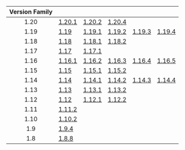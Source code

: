 | Version Family | | | | | |
|:---:|---|---|---|---|---|
| 1.20 | [1.20.1](https://github.com/BaldGang/spigot-build/releases/download/20240216/spigot-1.20.1.jar) | [1.20.2](https://github.com/BaldGang/spigot-build/releases/download/20240216/spigot-1.20.2.jar) | [1.20.4](https://github.com/BaldGang/spigot-build/releases/download/20240216/spigot-1.20.4.jar) | | |
| 1.19 | [1.19](https://github.com/BaldGang/spigot-build/releases/download/20240216/spigot-1.19.jar) | [1.19.1](https://github.com/BaldGang/spigot-build/releases/download/20240216/spigot-1.19.1.jar) | [1.19.2](https://github.com/BaldGang/spigot-build/releases/download/20240216/spigot-1.19.2.jar) | [1.19.3](https://github.com/BaldGang/spigot-build/releases/download/20240216/spigot-1.19.3.jar) | [1.19.4](https://github.com/BaldGang/spigot-build/releases/download/20240216/spigot-1.19.4.jar) |
| 1.18 | [1.18](https://github.com/BaldGang/spigot-build/releases/download/20240216/spigot-1.18.jar) | [1.18.1](https://github.com/BaldGang/spigot-build/releases/download/20240216/spigot-1.18.1.jar) | [1.18.2](https://github.com/BaldGang/spigot-build/releases/download/20240216/spigot-1.18.2.jar) | | |
| 1.17 | [1.17](https://github.com/BaldGang/spigot-build/releases/download/20240216/spigot-1.17.jar) | [1.17.1](https://github.com/BaldGang/spigot-build/releases/download/20240216/spigot-1.17.1.jar) | | | |
| 1.16 | [1.16.1](https://github.com/BaldGang/spigot-build/releases/download/20240216/spigot-1.16.1.jar) | [1.16.2](https://github.com/BaldGang/spigot-build/releases/download/20240216/spigot-1.16.2.jar) | [1.16.3](https://github.com/BaldGang/spigot-build/releases/download/20240216/spigot-1.16.3.jar) | [1.16.4](https://github.com/BaldGang/spigot-build/releases/download/20240216/spigot-1.16.4.jar) | [1.16.5](https://github.com/BaldGang/spigot-build/releases/download/20240216/spigot-1.16.5.jar) |
| 1.15 | [1.15](https://github.com/BaldGang/spigot-build/releases/download/20240216/spigot-1.15.jar) | [1.15.1](https://github.com/BaldGang/spigot-build/releases/download/20240216/spigot-1.15.1.jar) | [1.15.2](https://github.com/BaldGang/spigot-build/releases/download/20240216/spigot-1.15.2.jar) | | |
| 1.14 | [1.14](https://github.com/BaldGang/spigot-build/releases/download/20240216/spigot-1.14.jar) | [1.14.1](https://github.com/BaldGang/spigot-build/releases/download/20240216/spigot-1.14.1.jar) | [1.14.2](https://github.com/BaldGang/spigot-build/releases/download/20240216/spigot-1.14.2.jar) | [1.14.3](https://github.com/BaldGang/spigot-build/releases/download/20240216/spigot-1.14.3.jar) | [1.14.4](https://github.com/BaldGang/spigot-build/releases/download/20240216/spigot-1.14.4.jar) |
| 1.13 | [1.13](https://github.com/BaldGang/spigot-build/releases/download/20240216/spigot-1.13.jar) | [1.13.1](https://github.com/BaldGang/spigot-build/releases/download/20240216/spigot-1.13.1.jar) | [1.13.2](https://github.com/BaldGang/spigot-build/releases/download/20240216/spigot-1.13.2.jar) | | |
| 1.12 | [1.12](https://github.com/BaldGang/spigot-build/releases/download/20240216/spigot-1.12.jar) | [1.12.1](https://github.com/BaldGang/spigot-build/releases/download/20240216/spigot-1.12.1.jar) | [1.12.2](https://github.com/BaldGang/spigot-build/releases/download/20240216/spigot-1.12.2.jar) | | |
| 1.11 | [1.11.2](https://github.com/BaldGang/spigot-build/releases/download/20240216/spigot-1.11.2.jar) | | | | |
| 1.10 | [1.10.2](https://github.com/BaldGang/spigot-build/releases/download/20240216/spigot-1.10.2.jar) | | | | |
| 1.9 | [1.9.4](https://github.com/BaldGang/spigot-build/releases/download/20240216/spigot-1.9.4.jar) | | | | |
| 1.8 | [1.8.8](https://github.com/BaldGang/spigot-build/releases/download/20240216/spigot-1.8.8.jar) | | | | |
